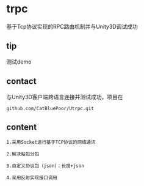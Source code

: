 # trpc
基于Tcp协议实现的RPC路由机制并与Unity3D调试成功
## tip
测试demo
## contact
与Unity3D客户端跨语言连接并测试成功，项目在
```
github.com/CatBluePoor/Utrpc.git
```
## content
```
1.采用Socket进行基于TCP协议的网络通讯
```
```
2.解决粘包分包
```
```
3.自定义协议包（json）：长度+json
```
```
4.采用反射实现接口调用
```
